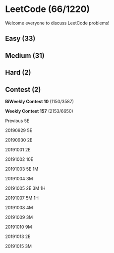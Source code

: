 # LeetCode (66/1220)
Welcome everyone to discuss LeetCode problems!

## Easy (33) 

## Medium (31)

## Hard (2)

## Contest (2)

**BiWeekly Contest 10** (1150/3587)

**Weekly Contest 157** (2153/6650)

Previous 5E

20190929 5E

20190930 2E

20191001 2E

20191002 10E

20191003 5E 1M

20191004 3M

20191005 2E 3M 1H

20191007 5M 1H

20191008 4M

20191009 3M

20191010 9M

20191013 2E

20191015 3M